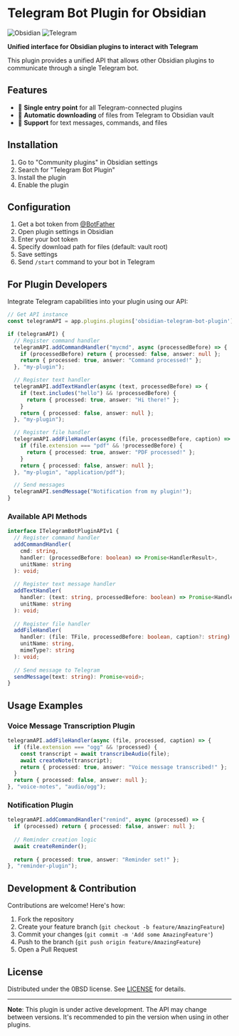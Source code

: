 # Telegram Bot Plugin for Obsidian

![Obsidian](https://img.shields.io/badge/Obsidian-%23483699.svg?style=for-the-badge&logo=obsidian&logoColor=white)
![Telegram](https://img.shields.io/badge/Telegram-2CA5E0?style=for-the-badge&logo=telegram&logoColor=white)

**Unified interface for Obsidian plugins to interact with Telegram**

This plugin provides a unified API that allows other Obsidian plugins to communicate through a single Telegram bot.

## Features

- 🚀 **Single entry point** for all Telegram-connected plugins
- 📁 **Automatic downloading** of files from Telegram to Obsidian vault
- 💬 **Support** for text messages, commands, and files

## Installation

1. Go to "Community plugins" in Obsidian settings
2. Search for "Telegram Bot Plugin"
3. Install the plugin
4. Enable the plugin

## Configuration

1. Get a bot token from [@BotFather](https://t.me/BotFather)
2. Open plugin settings in Obsidian
3. Enter your bot token
4. Specify download path for files (default: vault root)
5. Save settings
6. Send `/start` command to your bot in Telegram

## For Plugin Developers

Integrate Telegram capabilities into your plugin using our API:

```typescript
// Get API instance
const telegramAPI = app.plugins.plugins['obsidian-telegram-bot-plugin']?.getAPIv1();

if (telegramAPI) {
  // Register command handler
  telegramAPI.addCommandHandler("mycmd", async (processedBefore) => {
    if (processedBefore) return { processed: false, answer: null };
    return { processed: true, answer: "Command processed!" };
  }, "my-plugin");

  // Register text handler
  telegramAPI.addTextHandler(async (text, processedBefore) => {
    if (text.includes("hello") && !processedBefore) {
      return { processed: true, answer: "Hi there!" };
    }
    return { processed: false, answer: null };
  }, "my-plugin");

  // Register file handler
  telegramAPI.addFileHandler(async (file, processedBefore, caption) => {
    if (file.extension === "pdf" && !processedBefore) {
      return { processed: true, answer: "PDF processed!" };
    }
    return { processed: false, answer: null };
  }, "my-plugin", "application/pdf");

  // Send messages
  telegramAPI.sendMessage("Notification from my plugin!");
}
```

### Available API Methods

```typescript
interface ITelegramBotPluginAPIv1 {
  // Register command handler
  addCommandHandler(
    cmd: string, 
    handler: (processedBefore: boolean) => Promise<HandlerResult>,
    unitName: string
  ): void;
  
  // Register text message handler
  addTextHandler(
    handler: (text: string, processedBefore: boolean) => Promise<HandlerResult>,
    unitName: string
  ): void;
  
  // Register file handler
  addFileHandler(
    handler: (file: TFile, processedBefore: boolean, caption?: string) => Promise<HandlerResult>,
    unitName: string,
    mimeType?: string
  ): void;
  
  // Send message to Telegram
  sendMessage(text: string): Promise<void>;
}
```

## Usage Examples

### Voice Message Transcription Plugin
```typescript
telegramAPI.addFileHandler(async (file, processed, caption) => {
  if (file.extension === "ogg" && !processed) {
    const transcript = await transcribeAudio(file);
    await createNote(transcript);
    return { processed: true, answer: "Voice message transcribed!" };
  }
  return { processed: false, answer: null };
}, "voice-notes", "audio/ogg");
```

### Notification Plugin
```typescript
telegramAPI.addCommandHandler("remind", async (processed) => {
  if (processed) return { processed: false, answer: null };
  
  // Reminder creation logic
  await createReminder();
  
  return { processed: true, answer: "Reminder set!" };
}, "reminder-plugin");
```

## Development & Contribution

Contributions are welcome! Here's how:

1. Fork the repository
2. Create your feature branch (`git checkout -b feature/AmazingFeature`)
3. Commit your changes (`git commit -m 'Add some AmazingFeature'`)
4. Push to the branch (`git push origin feature/AmazingFeature`)
5. Open a Pull Request

## License

Distributed under the 0BSD license. See [LICENSE](LICENSE) for details.

---

**Note**: This plugin is under active development. The API may change between versions. It's recommended to pin the version when using in other plugins.